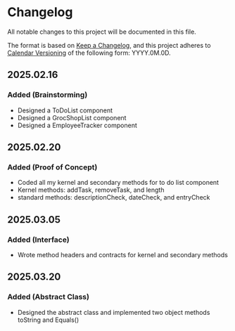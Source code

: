 # Changelog

All notable changes to this project will be documented in this file.

The format is based on [Keep a Changelog](https://keepachangelog.com/en/1.1.0/),
and this project adheres to [Calendar Versioning](https://calver.org/) of
the following form: YYYY.0M.0D.

## 2025.02.16

### Added (Brainstorming)

- Designed a ToDoList component
- Designed a GrocShopList component
- Designed a EmployeeTracker component

## 2025.02.20

### Added (Proof of Concept)

- Coded all my kernel and secondary methods for to do list component
- Kernel methods: addTask, removeTask, and length
- standard methods: descriptionCheck, dateCheck, and entryCheck

## 2025.03.05

### Added (Interface)

- Wrote method headers and contracts for kernel and secondary methods

## 2025.03.20

### Added (Abstract Class)

- Designed the abstract class and implemented two object methods toString and Equals()
